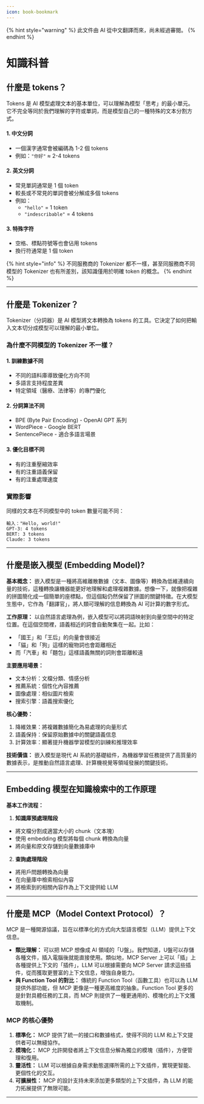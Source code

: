 ```yaml
---
icon: book-bookmark
---
```


{% hint style="warning" %}
此文件由 AI 從中文翻譯而來，尚未經過審閱。
{% endhint %}

# 知識科普

## 什麼是 tokens？

Tokens 是 AI 模型處理文本的基本單位，可以理解為模型「思考」的最小單元。它不完全等同於我們理解的字符或單詞，而是模型自己的一種特殊的文本分割方式。

#### 1. 中文分詞

* 一個漢字通常會被編碼為 1-2 個 tokens
* 例如：`"你好"` ≈ 2-4 tokens

#### 2. 英文分詞

* 常見單詞通常是 1 個 token
* 較長或不常見的單詞會被分解成多個 tokens
* 例如：
  * `"hello"` = 1 token
  * `"indescribable"` = 4 tokens

#### 3. 特殊字符

* 空格、標點符號等也會佔用 tokens
* 換行符通常是 1 個 token

{% hint style="info" %}
不同服務商的 Tokenizer 都不一樣，甚至同服務商不同模型的 Tokenizer 也有所差別，該知識僅用於明確 token 的概念。
{% endhint %}

***

## 什麼是 Tokenizer？

Tokenizer（分詞器）是 AI 模型將文本轉換為 tokens 的工具。它決定了如何把輸入文本切分成模型可以理解的最小單位。

### 為什麼不同模型的 Tokenizer 不一樣？

#### 1. 訓練數據不同

* 不同的語料庫導致優化方向不同
* 多語言支持程度差異
* 特定領域（醫療、法律等）的專門優化

#### 2. 分詞算法不同

* BPE (Byte Pair Encoding) - OpenAI GPT 系列
* WordPiece - Google BERT
* SentencePiece - 適合多語言場景

#### 3. 優化目標不同

* 有的注重壓縮效率
* 有的注重語義保留
* 有的注重處理速度

### 實際影響

同樣的文本在不同模型中的 token 數量可能不同：

```
輸入："Hello, world!"
GPT-3: 4 tokens
BERT: 3 tokens
Claude: 3 tokens
```

***

## 什麼是嵌入模型 (Embedding Model)?

**基本概念：** 嵌入模型是一種將高維離散數據（文本、圖像等）轉換為低維連續向量的技術，這種轉換讓機器能更好地理解和處理複雜數據。想像一下，就像把複雜的拼圖簡化成一個簡單的座標點，但這個點仍然保留了拼圖的關鍵特徵。在大模型生態中，它作為「翻譯官」，將人類可理解的信息轉換為 AI 可計算的數字形式。

**工作原理：** 以自然語言處理為例，嵌入模型可以將詞語映射到向量空間中的特定位置。在這個空間裡，語義相近的詞會自動聚集在一起。比如：

* 「國王」和「王后」的向量會很接近
* 「貓」和「狗」這樣的寵物詞也會距離相近
* 而「汽車」和「麵包」這樣語義無關的詞則會距離較遠

**主要應用場景：**

* 文本分析：文檔分類、情感分析
* 推薦系統：個性化內容推薦
* 圖像處理：相似圖片檢索
* 搜索引擎：語義搜索優化

**核心優勢：**

1. 降維效果：將複雜數據簡化為易處理的向量形式
2. 語義保持：保留原始數據中的關鍵語義信息
3. 計算效率：顯著提升機器學習模型的訓練和推理效率

**技術價值：** 嵌入模型是現代 AI 系統的基礎組件，為機器學習任務提供了高質量的數據表示，是推動自然語言處理、計算機視覺等領域發展的關鍵技術。

***

## Embedding 模型在知識檢索中的工作原理

**基本工作流程：**

1. **知識庫預處理階段**

* 將文檔分割成適當大小的 chunk（文本塊）
* 使用 embedding 模型將每個 chunk 轉換為向量
* 將向量和原文存儲到向量數據庫中

2. **查詢處理階段**

* 將用戶問題轉換為向量
* 在向量庫中檢索相似內容
* 將檢索到的相關內容作為上下文提供給 LLM

***

## **什麼是 MCP（Model Context Protocol）？**

MCP 是一種開源協議，旨在以標準化的方式向大型語言模型（LLM）提供上下文信息。

* **類比理解：** 可以把 MCP 想像成 AI 領域的「U盤」。我們知道，U盤可以存儲各種文件，插入電腦後就能直接使用。類似地，MCP Server 上可以「插」上各種提供上下文的「插件」，LLM 可以根據需要向 MCP Server 請求這些插件，從而獲取更豐富的上下文信息，增強自身能力。
* **與 Function Tool 的對比：** 傳統的 Function Tool（函數工具）也可以為 LLM 提供外部功能，但 MCP 更像是一種更高維度的抽象。Function Tool 更多的是針對具體任務的工具，而 MCP 則提供了一種更通用的、模塊化的上下文獲取機制。

### **MCP 的核心優勢**

1. **標準化：** MCP 提供了統一的接口和數據格式，使得不同的 LLM 和上下文提供者可以無縫協作。
2. **模塊化：** MCP 允許開發者將上下文信息分解為獨立的模塊（插件），方便管理和復用。
3. **靈活性：** LLM 可以根據自身需求動態選擇所需的上下文插件，實現更智能、更個性化的交互。
4. **可擴展性：** MCP 的設計支持未來添加更多類型的上下文插件，為 LLM 的能力拓展提供了無限可能。

***